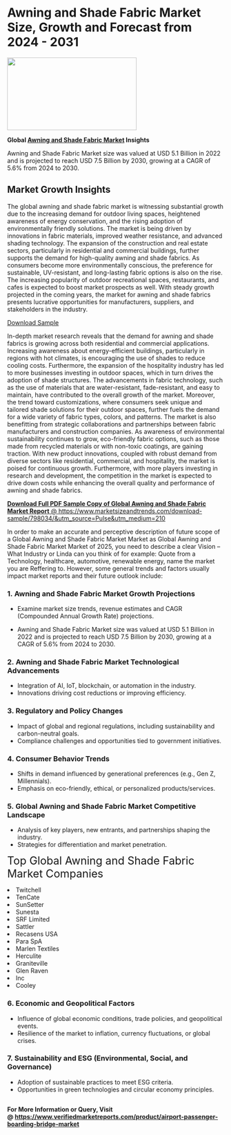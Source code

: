 <H1>Awning and Shade Fabric Market Size, Growth and Forecast from 2024 - 2031</H1><img class="aligncenter size-medium wp-image-584254" src="https://thirdeyenews.in/wp-content/uploads/2024/09/Global-Market-Research-300x168.jpeg" alt="" width="300" height="168" /><p><strong>Global&nbsp;<a href="https://www.marketsizeandtrends.com/download-sample/798034/&amp;utm_source=Pulse&amp;utm_medium=210">Awning and Shade Fabric Market</a> Insights</strong></p><p>Awning and Shade Fabric Market size was valued at USD 5.1 Billion in 2022 and is projected to reach USD 7.5 Billion by 2030, growing at a CAGR of 5.6% from 2024 to 2030.</p><p><h2>Market Growth Insights</h2> <p>The global awning and shade fabric market is witnessing substantial growth due to the increasing demand for outdoor living spaces, heightened awareness of energy conservation, and the rising adoption of environmentally friendly solutions. The market is being driven by innovations in fabric materials, improved weather resistance, and advanced shading technology. The expansion of the construction and real estate sectors, particularly in residential and commercial buildings, further supports the demand for high-quality awning and shade fabrics. As consumers become more environmentally conscious, the preference for sustainable, UV-resistant, and long-lasting fabric options is also on the rise. The increasing popularity of outdoor recreational spaces, restaurants, and cafes is expected to boost market prospects as well. With steady growth projected in the coming years, the market for awning and shade fabrics presents lucrative opportunities for manufacturers, suppliers, and stakeholders in the industry.</p> <p><a href="#">Download Sample</a></p> <p>In-depth market research reveals that the demand for awning and shade fabrics is growing across both residential and commercial applications. Increasing awareness about energy-efficient buildings, particularly in regions with hot climates, is encouraging the use of shades to reduce cooling costs. Furthermore, the expansion of the hospitality industry has led to more businesses investing in outdoor spaces, which in turn drives the adoption of shade structures. The advancements in fabric technology, such as the use of materials that are water-resistant, fade-resistant, and easy to maintain, have contributed to the overall growth of the market. Moreover, the trend toward customizations, where consumers seek unique and tailored shade solutions for their outdoor spaces, further fuels the demand for a wide variety of fabric types, colors, and patterns. The market is also benefitting from strategic collaborations and partnerships between fabric manufacturers and construction companies. As awareness of environmental sustainability continues to grow, eco-friendly fabric options, such as those made from recycled materials or with non-toxic coatings, are gaining traction. With new product innovations, coupled with robust demand from diverse sectors like residential, commercial, and hospitality, the market is poised for continuous growth. Furthermore, with more players investing in research and development, the competition in the market is expected to drive down costs while enhancing the overall quality and performance of awning and shade fabrics.</p> <p><a href="#"></p><p><span class=""><strong>Download Full PDF Sample Copy of Global Awning and Shade Fabric Market Report</strong> @ <a href="https://www.marketsizeandtrends.com/download-sample/798034/&amp;utm_source=Pulse&amp;utm_medium=210" target="_blank">https://www.marketsizeandtrends.com/download-sample/798034/&amp;utm_source=Pulse&amp;utm_medium=210</a></span></p><p>In order to make an accurate and perceptive description of future scope of a Global&nbsp;Awning and Shade Fabric Market Market as Global&nbsp;Awning and Shade Fabric Market Market of 2025, you need to describe a clear Vision &ndash; What Industry or Linda can you think of for example: Quote from a Technology, healthcare, automotive, renewable energy, name the market you are Reffering to. However, some general trends and factors usually impact market reports and their future outlook include:</p><h3>1.&nbsp;<strong>Awning and Shade Fabric Market Growth Projections</strong></h3><ul><li>Examine market size trends, revenue estimates and CAGR (Compounded Annual Growth Rate) projections.</li><li><p>Awning and Shade Fabric Market size was valued at USD 5.1 Billion in 2022 and is projected to reach USD 7.5 Billion by 2030, growing at a CAGR of 5.6% from 2024 to 2030.</p></li></ul><h3>2.&nbsp;<strong>Awning and Shade Fabric Market Technological Advancements</strong></h3><ul><li>Integration of AI, IoT, blockchain, or automation in the industry.</li><li>Innovations driving cost reductions or improving efficiency.</li></ul><h3>3.&nbsp;<strong>Regulatory and Policy Changes</strong></h3><ul><li>Impact of global and regional regulations, including sustainability and carbon-neutral goals.</li><li>Compliance challenges and opportunities tied to government initiatives.</li></ul><h3>4.&nbsp;<strong>Consumer Behavior Trends</strong></h3><ul><li>Shifts in demand influenced by generational preferences (e.g., Gen Z, Millennials).</li><li>Emphasis on eco-friendly, ethical, or personalized products/services.</li></ul><h3>5.&nbsp;<strong>Global Awning and Shade Fabric Market Competitive Landscape</strong></h3><ul><li>Analysis of key players, new entrants, and partnerships shaping the industry.</li><li>Strategies for differentiation and market penetration.</li></ul><p data-pm-slice="1 1 []"><span style="color: inherit; font-family: inherit; font-size: 25px;">Top Global Awning and Shade Fabric Market Companies</span></p><div class="" data-test-id=""><p><li>Twitchell</li><li> TenCate</li><li> SunSetter</li><li> Sunesta</li><li> SRF Limited</li><li> Sattler</li><li> Recasens USA</li><li> Para SpA</li><li> Marlen Textiles</li><li> Herculite</li><li> Graniteville</li><li> Glen Raven</li><li> Inc</li><li> Cooley</li></p></div><h3>6.&nbsp;<strong>Economic and Geopolitical Factors</strong></h3><ul><li>Influence of global economic conditions, trade policies, and geopolitical events.</li><li>Resilience of the market to inflation, currency fluctuations, or global crises.</li></ul><h3>7.&nbsp;<strong>Sustainability and ESG (Environmental, Social, and Governance)</strong></h3><ul><li>Adoption of sustainable practices to meet ESG criteria.</li><li>Opportunities in green technologies and circular economy principles.</li></ul><h2><strong style="font-size: 14px;">For More Information or Query, Visit @&nbsp;</strong><a style="background-color: #ffffff; font-size: 14px;" href="https://www.marketsizeandtrends.com/report/awning-and-shade-fabric-market/" target="_blank">https://www.verifiedmarketreports.com/product/airport-passenger-boarding-bridge-market</a></h2>
